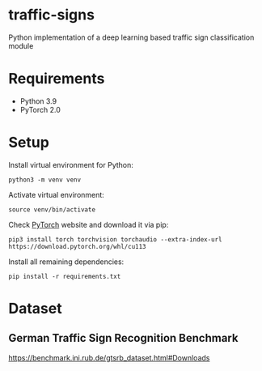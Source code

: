 # traffic-signs
Python implementation of a deep learning based traffic sign classification module

# Requirements
- Python 3.9
- PyTorch 2.0

# Setup 
Install virtual environment for Python:
```
python3 -m venv venv
```

Activate virtual environment:
```
source venv/bin/activate
```
Check [PyTorch](https://pytorch.org/get-started/locally/ "Start Locally | PyTorch") website and download it via pip:

```
pip3 install torch torchvision torchaudio --extra-index-url https://download.pytorch.org/whl/cu113
```

Install all remaining dependencies:
```
pip install -r requirements.txt
```

# Dataset

## German Traffic Sign Recognition Benchmark
https://benchmark.ini.rub.de/gtsrb_dataset.html#Downloads

